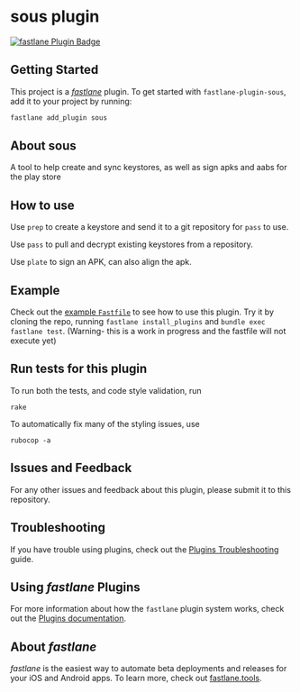 # sous plugin

[![fastlane Plugin Badge](https://rawcdn.githack.com/fastlane/fastlane/master/fastlane/assets/plugin-badge.svg)](https://rubygems.org/gems/fastlane-plugin-sous)

## Getting Started

This project is a [_fastlane_](https://github.com/fastlane/fastlane) plugin. To get started with `fastlane-plugin-sous`, add it to your project by running:

```bash
fastlane add_plugin sous
```

## About sous

A tool to help create and sync keystores, as well as sign apks and aabs for the play store

## How to use

Use `prep` to create a keystore and send it to a git repository for `pass` to use.

Use `pass` to pull and decrypt existing keystores from a repository.

Use `plate` to sign an APK, can also align the apk.

## Example

Check out the [example `Fastfile`](fastlane/Fastfile) to see how to use this plugin. Try it by cloning the repo, running `fastlane install_plugins` and `bundle exec fastlane test`. (Warning- this is a work in progress and the fastfile will not execute yet)

## Run tests for this plugin

To run both the tests, and code style validation, run

```
rake
```

To automatically fix many of the styling issues, use
```
rubocop -a
```

## Issues and Feedback

For any other issues and feedback about this plugin, please submit it to this repository.

## Troubleshooting

If you have trouble using plugins, check out the [Plugins Troubleshooting](https://docs.fastlane.tools/plugins/plugins-troubleshooting/) guide.

## Using _fastlane_ Plugins

For more information about how the `fastlane` plugin system works, check out the [Plugins documentation](https://docs.fastlane.tools/plugins/create-plugin/).

## About _fastlane_

_fastlane_ is the easiest way to automate beta deployments and releases for your iOS and Android apps. To learn more, check out [fastlane.tools](https://fastlane.tools).
